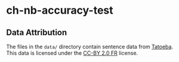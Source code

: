 # ch-nb-accuracy-test

## Data Attribution

The files in the `data/` directory contain sentence data from [Tatoeba](https://tatoeba.org).  
This data is licensed under the [CC-BY 2.0 FR](https://creativecommons.org/licenses/by/2.0/fr/) license.

